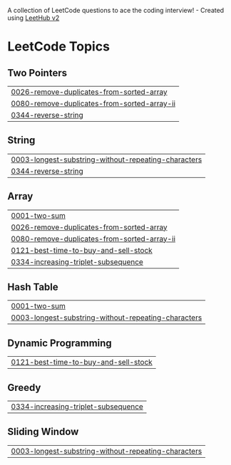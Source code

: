 A collection of LeetCode questions to ace the coding interview! - Created using [LeetHub v2](https://github.com/arunbhardwaj/LeetHub-2.0)
<!---LeetCode Topics Start-->
# LeetCode Topics
## Two Pointers
|  |
| ------- |
| [0026-remove-duplicates-from-sorted-array](https://github.com/Shilpav13/LeetcodeProblems/tree/master/0026-remove-duplicates-from-sorted-array) |
| [0080-remove-duplicates-from-sorted-array-ii](https://github.com/Shilpav13/LeetcodeProblems/tree/master/0080-remove-duplicates-from-sorted-array-ii) |
| [0344-reverse-string](https://github.com/Shilpav13/LeetcodeProblems/tree/master/0344-reverse-string) |
## String
|  |
| ------- |
| [0003-longest-substring-without-repeating-characters](https://github.com/Shilpav13/LeetcodeProblems/tree/master/0003-longest-substring-without-repeating-characters) |
| [0344-reverse-string](https://github.com/Shilpav13/LeetcodeProblems/tree/master/0344-reverse-string) |
## Array
|  |
| ------- |
| [0001-two-sum](https://github.com/Shilpav13/LeetcodeProblems/tree/master/0001-two-sum) |
| [0026-remove-duplicates-from-sorted-array](https://github.com/Shilpav13/LeetcodeProblems/tree/master/0026-remove-duplicates-from-sorted-array) |
| [0080-remove-duplicates-from-sorted-array-ii](https://github.com/Shilpav13/LeetcodeProblems/tree/master/0080-remove-duplicates-from-sorted-array-ii) |
| [0121-best-time-to-buy-and-sell-stock](https://github.com/Shilpav13/LeetcodeProblems/tree/master/0121-best-time-to-buy-and-sell-stock) |
| [0334-increasing-triplet-subsequence](https://github.com/Shilpav13/LeetcodeProblems/tree/master/0334-increasing-triplet-subsequence) |
## Hash Table
|  |
| ------- |
| [0001-two-sum](https://github.com/Shilpav13/LeetcodeProblems/tree/master/0001-two-sum) |
| [0003-longest-substring-without-repeating-characters](https://github.com/Shilpav13/LeetcodeProblems/tree/master/0003-longest-substring-without-repeating-characters) |
## Dynamic Programming
|  |
| ------- |
| [0121-best-time-to-buy-and-sell-stock](https://github.com/Shilpav13/LeetcodeProblems/tree/master/0121-best-time-to-buy-and-sell-stock) |
## Greedy
|  |
| ------- |
| [0334-increasing-triplet-subsequence](https://github.com/Shilpav13/LeetcodeProblems/tree/master/0334-increasing-triplet-subsequence) |
## Sliding Window
|  |
| ------- |
| [0003-longest-substring-without-repeating-characters](https://github.com/Shilpav13/LeetcodeProblems/tree/master/0003-longest-substring-without-repeating-characters) |
<!---LeetCode Topics End-->